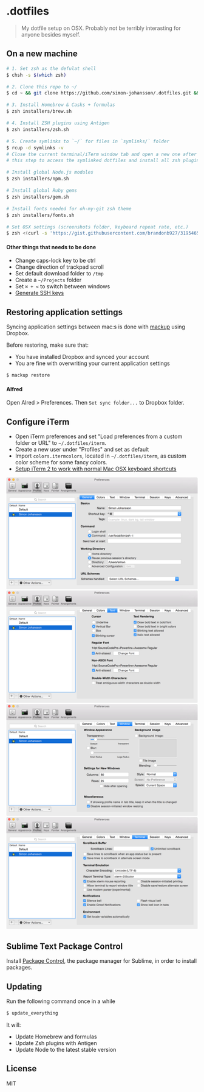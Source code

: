 # .dotfiles

> My dotfile setup on OSX. Probably not be terribly interasting for anyone besides myself.

## On a new machine

```bash
# 1. Set zsh as the defulat shell
$ chsh -s $(which zsh)
```

```bash
# 2. Clone this repo to ~/
$ cd ~ && git clone https://github.com/simon-johansson/.dotfiles.git && cd .dotfiles/
```

```bash
# 3. Install Homebrew & Casks + formulas
$ zsh installers/brew.sh
```

```bash
# 4. Install ZSH plugins using Antigen
$ zsh installers/zsh.sh
```

```bash
# 5. Create symlinks to `~/` for files in `symlinks/` folder
$ rcup -d symlinks -v
# Close the current terminal/iTerm window tab and open a new one after finishing
# this step to access the symlinked dotfiles and install all zsh plugins
```

```bash
# Install global Node.js modules
$ zsh installers/npm.sh
```

```bash
# Install global Ruby gems
$ zsh installers/gem.sh
```

```bash
# Install fonts needed for oh-my-git zsh theme
$ zsh installers/fonts.sh
```

```bash
# Set OSX settings (screenshots folder, keyboard repeat rate, etc.)
$ zsh <(curl -s 'https://gist.githubusercontent.com/brandonb927/3195465/raw/1ec980e6803610791d36e45e1fc5a9ce3cd40507/osx-for-hackers.sh')
```

#### Other things that needs to be done

* Change caps-lock key to be ctrl
* Change direction of trackpad scroll
* Set default download folder to `/tmp`
* Create a `~/Projects` folder
* Set `⌘ + <` to switch between windows
* [Generate SSH keys](https://help.github.com/articles/generating-ssh-keys/)

## Restoring application settings
Syncing application settings between mac:s is done with [mackup](https://github.com/lra/mackup) using Dropbox.

Before restoring, make sure that:

* You have installed Dropbox and synced your account
* You are fine with overwriting your current application settings

```bash
$ mackup restore
```

#### Alfred
Open Alred > Preferences. Then `Set sync folder...` to Dropbox folder.

## Configure iTerm
* Open iTerm preferences and set "Load preferences from a custom folder or URL" to `~/.dotfiles/iterm`.
* Create a new user under "Profiles" and set as default
* Import `colors.itermcolors`, located in `~/.dotfiles/iterm`, as custom color scheme for some fancy colors.
* [Setup iTerm 2 to work with normal Mac OSX keyboard shortcuts](http://elweb.co/making-iterm-2-work-with-normal-mac-osx-keyboard-shortcuts/)

![](iterm/general.png)
![](iterm/text.png)
![](iterm/window.png)
![](iterm/terminal.png)

## Sublime Text Package Control
Install [Package Control](https://packagecontrol.io/installation), the package manager for Sublime, in order to install packages.

## Updating
Run the following command once in a while
```bash
$ update_everything
```
It will:
* Update Homebrew and formulas
* Update Zsh plugins with Antigen
* Update Node to the latest stable version

## License
MIT

